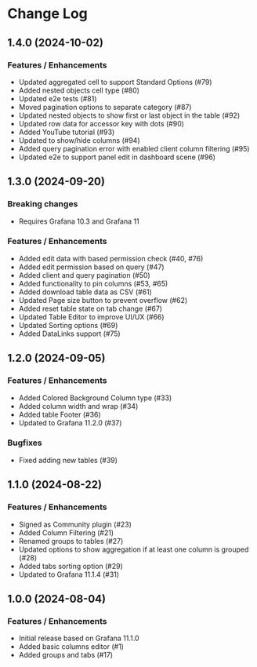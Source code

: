 # Change Log

## 1.4.0 (2024-10-02)

### Features / Enhancements

- Updated aggregated cell to support Standard Options (#79)
- Added nested objects cell type (#80)
- Updated e2e tests (#81)
- Moved pagination options to separate category (#87)
- Updated nested objects to show first or last object in the table (#92)
- Updated row data for accessor key with dots (#90)
- Added YouTube tutorial (#93)
- Updated to show/hide columns (#94)
- Added query pagination error with enabled client column filtering (#95)
- Updated e2e to support panel edit in dashboard scene (#96)

## 1.3.0 (2024-09-20)

### Breaking changes

- Requires Grafana 10.3 and Grafana 11

### Features / Enhancements

- Added edit data with based permission check (#40, #76)
- Added edit permission based on query (#47)
- Added client and query pagination (#50)
- Added functionality to pin columns (#53, #65)
- Added download table data as CSV (#61)
- Updated Page size button to prevent overflow (#62)
- Added reset table state on tab change (#67)
- Updated Table Editor to improve UI/UX (#66)
- Updated Sorting options (#69)
- Added DataLinks support (#75)

## 1.2.0 (2024-09-05)

### Features / Enhancements

- Added Colored Background Column type (#33)
- Added column width and wrap (#34)
- Added table Footer (#36)
- Updated to Grafana 11.2.0 (#37)

### Bugfixes

- Fixed adding new tables (#39)

## 1.1.0 (2024-08-22)

### Features / Enhancements

- Signed as Community plugin (#23)
- Added Column Filtering (#21)
- Renamed groups to tables (#27)
- Updated options to show aggregation if at least one column is grouped (#28)
- Added tabs sorting option (#29)
- Updated to Grafana 11.1.4 (#31)

## 1.0.0 (2024-08-04)

### Features / Enhancements

- Initial release based on Grafana 11.1.0
- Added basic columns editor (#1)
- Added groups and tabs (#17)
